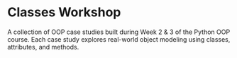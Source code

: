 # Classes Workshop
A collection of OOP case studies built during Week 2 & 3 of the Python OOP course. Each case study explores real-world object modeling using classes, attributes, and methods.
